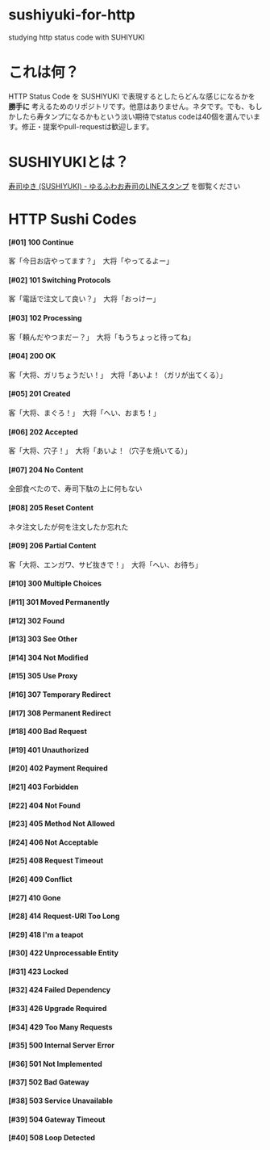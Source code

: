 sushiyuki-for-http
==================

studying http status code with SUHIYUKI


これは何？
==========

HTTP Status Code を SUSHIYUKI で表現するとしたらどんな感じになるかを **勝手に** 考えるためのリポジトリです。他意はありません。ネタです。でも、もしかしたら寿タンプになるかもという淡い期待でstatus codeは40個を選んでいます。修正・提案やpull-requestは歓迎します。


SUSHIYUKIとは？
===============

[寿司ゆき (SUSHIYUKI) - ゆるふわお寿司のLINEスタンプ](http://awayuki.net/sushiyuki/) を御覧ください



HTTP Sushi Codes
================

#### [#01] 100 Continue
客「今日お店やってます？」　大将「やってるよー」

#### [#02] 101 Switching Protocols
客「電話で注文して良い？」　大将「おっけー」

#### [#03] 102 Processing
客「頼んだやつまだー？」　大将「もうちょっと待ってね」

#### [#04] 200 OK
客「大将、ガリちょうだい！」　大将「あいよ！（ガリが出てくる）」

#### [#05] 201 Created
客「大将、まぐろ！」　大将「へい、おまち！」

#### [#06] 202 Accepted
客「大将、穴子！」　大将「あいよ！（穴子を焼いてる）」

#### [#07] 204 No Content
全部食べたので、寿司下駄の上に何もない

#### [#08] 205 Reset Content
ネタ注文したが何を注文したか忘れた

#### [#09] 206 Partial Content
客「大将、エンガワ、サビ抜きで！」　大将「へい、お待ち」

#### [#10] 300 Multiple Choices
#### [#11] 301 Moved Permanently
#### [#12] 302 Found
#### [#13] 303 See Other
#### [#14] 304 Not Modified
#### [#15] 305 Use Proxy
#### [#16] 307 Temporary Redirect
#### [#17] 308 Permanent Redirect
#### [#18] 400 Bad Request
#### [#19] 401 Unauthorized
#### [#20] 402 Payment Required
#### [#21] 403 Forbidden
#### [#22] 404 Not Found
#### [#23] 405 Method Not Allowed
#### [#24] 406 Not Acceptable
#### [#25] 408 Request Timeout
#### [#26] 409 Conflict
#### [#27] 410 Gone
#### [#28] 414 Request-URI Too Long
#### [#29] 418 I'm a teapot
#### [#30] 422 Unprocessable Entity
#### [#31] 423 Locked
#### [#32] 424 Failed Dependency
#### [#33] 426 Upgrade Required
#### [#34] 429 Too Many Requests
#### [#35] 500 Internal Server Error
#### [#36] 501 Not Implemented
#### [#37] 502 Bad Gateway
#### [#38] 503 Service Unavailable
#### [#39] 504 Gateway Timeout
#### [#40] 508 Loop Detected

